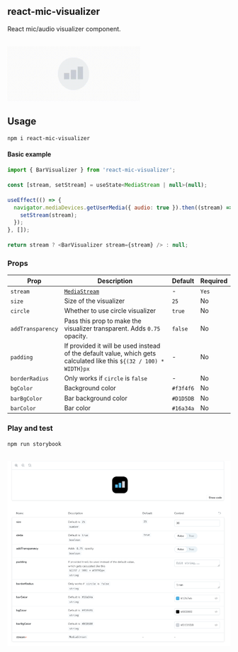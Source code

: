 ## react-mic-visualizer

React mic/audio visualizer component.

<br />

<img src="./assets/example.gif" alt="example" style="width:300px;" />

## Usage

```
npm i react-mic-visualizer
```

#### Basic example

```js
import { BarVisualizer } from 'react-mic-visualizer';

const [stream, setStream] = useState<MediaStream | null>(null);

useEffect(() => {
  navigator.mediaDevices.getUserMedia({ audio: true }).then((stream) => {
    setStream(stream);
  });
}, []);

return stream ? <BarVisualizer stream={stream} /> : null;
```

### Props

| Prop | Description   | Default  | Required |
| ---- | ------------- | -------- | -------- |
| `stream` | [`MediaStream`](https://developer.mozilla.org/en-US/docs/Web/API/MediaStream) | - | `Yes` |
| `size` | Size of the visualizer | `25` | No |
| `circle` | Whether to use circle visualizer | `true` | No |
| `addTransparency` | Pass this prop to make the visualizer transparent. Adds `0.75` opacity. | `false` | No |
| `padding` | If provided it will be used instead of the default value, which gets calculated like this `${(32 / 100) * WIDTH}px` | - | No |
| `borderRadius` | Only works if `circle` is `false` | - | No |
| `bgColor` | Background color | `#f3f4f6` | No |
| `barBgColor` | Bar background color | `#D1D5DB` | No |
| `barColor` | Bar color | `#16a34a` | No |

### Play and test

```
npm run storybook
```

<br />

<img src="./assets/storybook.png" alt="storybook"  />
